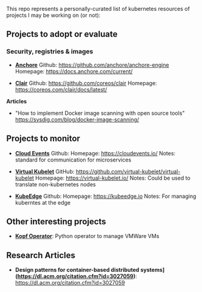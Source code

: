 This repo represents a personally-curated list of kubernetes resources of projects I may be working on (or not):

## Projects to adopt or evaluate

### Security, registries & images
* **[Anchore](https://docs.anchore.com)**
 Github: https://github.com/anchore/anchore-engine
 Homepage: https://docs.anchore.com/current/

* **[Clair](https://coreos.com/clair/docs/latest/)**
 Github: https://github.com/coreos/clair
 Homepage: https://coreos.com/clair/docs/latest/
 
 **Articles**
 - "How to implement Docker image scanning with open source tools" https://sysdig.com/blog/docker-image-scanning/
 
## Projects to monitor
* **[Cloud Events](https://cloudevents.io/)**
 Github:
 Homepage: https://cloudevents.io/
 Notes: standard for communication for microservices

* **[Virtual Kubelet](https://github.com/virtual-kubelet/virtual-kubelet)**
  GitHub: https://github.com/virtual-kubelet/virtual-kubelet
 Homepage: https://virtual-kubelet.io/
 Notes: Could be used to translate non-kubernetes nodes
 
 * **[KubeEdge](https://kubeedge.io)**
  Github:
  Homepage: https://kubeedge.io
  Notes: For managing kuberntes at the edge

## Other interesting projects

* **[Kopf Operator](https://github.com/embano1/kopf-operator-vmworld)**: Python operator to manage VMWare VMs

## Research Articles
* **Design patterns for container-based distributed systems](https://dl.acm.org/citation.cfm?id=3027059)**: https://dl.acm.org/citation.cfm?id=3027059
